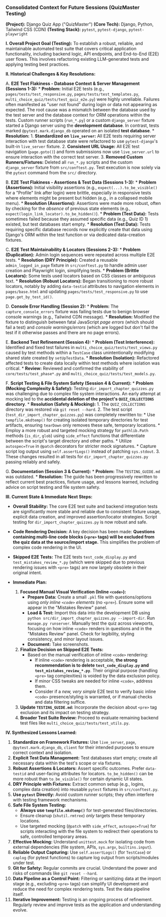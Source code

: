 ### Consolidated Context for Future Sessions (QuizMaster Testing)

**(Project):** Django Quiz App ("QuizMaster")
**(Core Tech):** Django, Python, Tailwind CSS (CDN)
**(Testing Stack):** `pytest`, `pytest-django`, `pytest-playwright`

**I. Overall Project Goal (Testing):**
To establish a robust, reliable, and maintainable automated test suite that covers critical application functionality, including backend logic, API endpoints, and End-to-End (E2E) user flows. This involves refactoring existing LLM-generated tests and applying testing best practices.

**II. Historical Challenges & Key Resolutions:**

A.  **E2E Test Flakiness - Database Context & Server Management (Sessions 1-3):**
    *   **Problem:** Initial E2E tests (e.g., `pages/tests/test_responsive.py`, `pages/tests/test_templates.py`, `multi_choice_quiz/tests/test_quiz_e2e.py`) were highly unreliable. Failures often manifested as "user not found" during login or data not appearing as expected. The root cause was a mismatch between the database used by the test server and the database context for ORM operations within the tests. Custom runner scripts (`run_*.py`) or a custom `django_server` fixture started a Django server using the **development database**. In contrast, tests marked `@pytest.mark.django_db` operated on an isolated **test database**.
    *   **Resolution:**
        1.  **Standardized on `live_server`:** All E2E tests requiring server interaction with test database state were refactored to use `pytest-django`'s built-in `live_server` fixture.
        2.  **Consistent URL Usage:** All E2E test navigation (`page.goto()`) and form submissions now use `live_server.url` to ensure interaction with the correct test server.
        3.  **Removed Custom Runners/Fixtures:** Deleted all `run_*.py` scripts and the custom `django_server` fixture from `src/conftest.py`. Test execution is now solely via the `pytest` command from the `src/` directory.

B.  **E2E Test Flakiness - Assertions & Test Data (Sessions 1-3):**
    *   **Problem (Assertions):** Initial visibility assertions (e.g., `expect(...).to_be_visible()` for a "Profile" link after login) were brittle, especially in responsive tests where elements might be present but hidden (e.g., in a collapsed mobile menu).
    *   **Resolution (Assertions):** Assertions were made more robust, often by checking for the *absence* of previous state elements (e.g., `expect(login_link_locator).to_be_hidden()`).
    *   **Problem (Test Data):** Tests sometimes failed because they assumed specific data (e.g., Quiz ID 1) existed, but test databases start empty.
    *   **Resolution (Test Data):** Tests requiring specific database records now explicitly create that data using Django's ORM within the test function or via dedicated data-creation fixtures.

C.  **E2E Test Maintainability & Locators (Sessions 2-3):**
    *   **Problem (Duplication):** Admin login sequences were repeated across multiple E2E tests.
    *   **Resolution (DRY Principle):** Created a reusable `admin_logged_in_page` fixture in `src/conftest.py` to handle admin user creation and Playwright login, simplifying tests.
    *   **Problem (Brittle Locators):** Some tests used locators based on CSS classes or ambiguous text.
    *   **Resolution (Robust Locators):** Began transitioning to more robust locators, notably by adding `data-testid` attributes to navigation elements in `pages/base.html` and updating `pages/tests/test_responsive.py` to use `page.get_by_test_id()`.

D.  **Console Error Handling (Session 2):**
    *   **Problem:** The `capture_console_errors` fixture was failing tests due to benign browser console warnings (e.g., Tailwind CDN message).
    *   **Resolution:** Modified the fixture to distinguish between fatal JavaScript *page errors* (which should fail a test) and *console warnings/errors* (which are logged but don't fail the test if it otherwise passes and there are no page errors).

E.  **Backend Test Refinement (Session 4):**
    *   **Problem (Test Interference):** Identified and fixed test failures in `multi_choice_quiz/tests/test_views.py` caused by test methods within a `TestCase` class unintentionally modifying shared state created by `setUpTestData`.
    *   **Resolution (Isolation):** Refactored affected tests to create data locally within test methods where isolation was critical.
    *   **Review:** Reviewed and confirmed the stability of `core/tests/test_phase*.py` and `multi_choice_quiz/tests/test_models.py`.

F.  **Script Testing & File System Safety (Session 4 & Current):**
    *   **Problem (Mocking Complexity & Safety):** Testing `dir_import_chapter_quizzes.py` was challenging due to complex file system interactions. An early attempt at mocking led to the **accidental deletion of the project's `QUIZ_COLLECTIONS` directory**.
    *   **Resolution (Safety & Mocking):**
        1.  The `QUIZ_COLLECTIONS` directory was restored via `git reset --hard`.
        2.  The test script (`test_dir_import_chapter_quizzes.py`) was completely rewritten to:
            *   Use `tempfile.mkdtemp()` for creating isolated temporary directories for test artifacts, ensuring `tearDown` only removes these safe, temporary locations.
            *   Employ a more robust and targeted mocking strategy for `pathlib.Path` methods (`is_dir`, `glob`) using `side_effect` functions that differentiate between the script's target directory and other paths.
            *   Utilize `autospec=True` in `@patch` decorators for stricter mock signatures.
            *   Capture script log output using `self.assertLogs()` instead of patching `sys.stdout`.
        3.  These changes resulted in all tests for `dir_import_chapter_quizzes.py` passing reliably and safely.

G.  **Documentation (Session 3 & Current):**
    *   **Problem:** The `TESTING_GUIDE.md` was outdated.
    *   **Resolution:** The guide has been progressively rewritten to reflect current best practices, fixture usage, and lessons learned, including advice on script testing and file system safety.

**III. Current State & Immediate Next Steps:**

*   **Overall Stability:** The core E2E test suite and backend integration tests are significantly more stable and reliable due to consistent fixture usage, explicit data creation, and improved assertion/locator strategies. Script testing for `dir_import_chapter_quizzes.py` is now robust and safe.
*   **Code Rendering Decision:** A key decision has been made: **Questions containing multi-line code blocks (`<pre>` tags) will be excluded from the quiz data at the source/import stage.** This simplifies the problem of complex code rendering in the UI.
*   **Skipped E2E Tests:** The E2E tests `test_code_display.py` and `test_mistakes_review_*.py` (which were skipped due to previous rendering issues with `<pre>` tags) are now largely obsolete in their original intent.

*   **Immediate Plan:**
    1.  **Focused Manual Visual Verification (Inline `<code>`):**
        *   **Prepare Data:** Create a small `.pkl` file with questions/options using *only inline `<code>` elements* (no `<pre>`). Ensure some will appear in the "Mistakes Review" panel.
        *   **Load & Test:** Import this data into the development DB using `python src/dir_import_chapter_quizzes.py --import-dir`. Run `manage.py runserver`. Manually test the quiz across viewports, focusing on how inline `<code>` renders in questions and in the "Mistakes Review" panel. Check for legibility, styling consistency, and minor layout issues.
        *   **Document:** Take screenshots.
    2.  **Finalize Decision on Skipped E2E Tests:**
        *   Based on the manual verification of inline `<code>` rendering:
            *   If inline `<code>` rendering is acceptable, **the strong recommendation is to delete `test_code_display.py` and `test_mistakes_review_*.py`**. Their original purpose (handling `<pre>` tag complexities) is voided by the data exclusion policy.
            *   If minor CSS tweaks are needed for inline `<code>`, address them.
            *   Consider if a *new, very simple* E2E test to verify basic inline `<code>` presence/styling is warranted, or if manual checks and data filtering suffice.
    3.  **Update `TESTING_GUIDE.md`:** Incorporate the decision about `<pre>` tag exclusion and its impact on testing strategy.
    4.  **Broader Test Suite Review:** Proceed to evaluate remaining backend test files like `multi_choice_quiz/tests/test_utils.py`.

**IV. Synthesized Lessons Learned:**

1.  **Standardize on Framework Fixtures:** Use `live_server`, `page`, `@pytest.mark.django_db`, `client` for their intended purposes to ensure correct context and isolation.
2.  **Explicit Test Data Management:** Test databases start empty; create all necessary data within the test's scope or via fixtures.
3.  **Robust Assertions & Locators:** Assert specific outcomes. Prefer `data-testid` and user-facing attributes for locators. `to_be_hidden()` can be more robust than `to_be_visible()` for certain dynamic UI states.
4.  **DRY Principle with Fixtures:** Extract common setup (e.g., logins, complex data creation) into reusable `pytest` fixtures in `src/conftest.py`.
5.  **Use `pytest` Directly:** Avoid custom runner scripts; they often interfere with testing framework mechanisms.
6.  **Safe File System Testing:**
    *   **Always use `tempfile.mkdtemp()`** for test-generated files/directories.
    *   Ensure cleanup (`shutil.rmtree`) *only* targets these temporary locations.
    *   Use targeted mocking (`@patch` with `side_effect`, `autospec=True`) for scripts interacting with the file system to redirect their operations to safe, controlled temporary areas.
7.  **Effective Mocking:** Understand `unittest.mock` for isolating code from external dependencies (file system, APIs, `sys.argv`, `builtins.input`).
8.  **Reliable Output Capturing:** Use `self.assertLogs()` (for `TestCase`) or `caplog` (for pytest functions) to capture log output from scripts/modules under test.
9.  **Git for Safety:** Regular commits are crucial. Understand the power and risks of commands like `git reset --hard`.
10. **Data Pipeline as a Control Point:** Filtering or sanitizing data at the import stage (e.g., excluding `<pre>` tags) can simplify UI development and reduce the need for complex rendering tests. Test the data pipeline itself.
11. **Iterative Improvement:** Testing is an ongoing process of refinement. Regularly review and improve tests as the application and understanding evolve.

